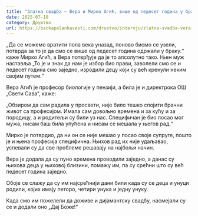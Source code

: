 ```yaml
---
title: "Златна свадба – Вера и Мирко Агић, више од педесет година у браку"
date: 2025-07-10
category: Друштво
url: https://backapalankavesti.com/drustvo/intervju/zlatna-svadba-vera-i-mirko-agic-vise-od-pedeset-godina-u-braku/
---
```


„Да се можемо вратити пола века уназад, поново бисмо се узели, потврда за то је да смо се више од педесет година одржали у браку.“ каже Мирко Агић, а Вера потврђује да је то апсолутно тако. Њен муж наставља „То је и знак да нам је избор био прави, заволели смо се и педесет година смо заједно, изродили децу који су већ кренули неким својим путем.“

Вера Агић је професор биологије у пензији, а била је и директрока ОШ „Свети Сава“, каже:

„Обзиром да сам радила у просвети, није било тешко спојити брачни живот са професијом. Имала сам довољно времена и за кућу и за породицу, а и родитељи су били уз нас. Специфичан је био посао мог мужа, нисам баш била упућена и нисам се мешала у његов рад.“

Мирко је потврдио, да ни он се није мешао у посао своје супруге, пошто је и њена професија специфична. Њихов рад их није удаљавао, успевали су да све проблеме решавају на најбољи начин.

Вера је додала да су пуно времена проводили заједно, а данас су њихова деца у њиховој близини, помажу им, па су срећни што су већ педесет година заједно.

Обоје се слажу да су им најсрећнији дани били када су се деца и унуци родили, којих имају петоро, четири унука и једну унуку.

Када смо им пожелели да доживе и дијамантску свадбу, насмејали су се и додали оно „Дај Боже!“
